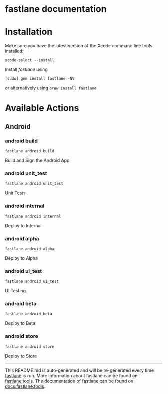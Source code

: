 fastlane documentation
================
# Installation

Make sure you have the latest version of the Xcode command line tools installed:

```
xcode-select --install
```

Install _fastlane_ using
```
[sudo] gem install fastlane -NV
```
or alternatively using `brew install fastlane`

# Available Actions
## Android
### android build
```
fastlane android build
```
Build and Sign the Android App
### android unit_test
```
fastlane android unit_test
```
Unit Tests
### android internal
```
fastlane android internal
```
Deploy to Internal
### android alpha
```
fastlane android alpha
```
Deploy to Alpha
### android ui_test
```
fastlane android ui_test
```
UI Testing
### android beta
```
fastlane android beta
```
Deploy to Beta
### android store
```
fastlane android store
```
Deploy to Store

----

This README.md is auto-generated and will be re-generated every time [fastlane](https://fastlane.tools) is run.
More information about fastlane can be found on [fastlane.tools](https://fastlane.tools).
The documentation of fastlane can be found on [docs.fastlane.tools](https://docs.fastlane.tools).
